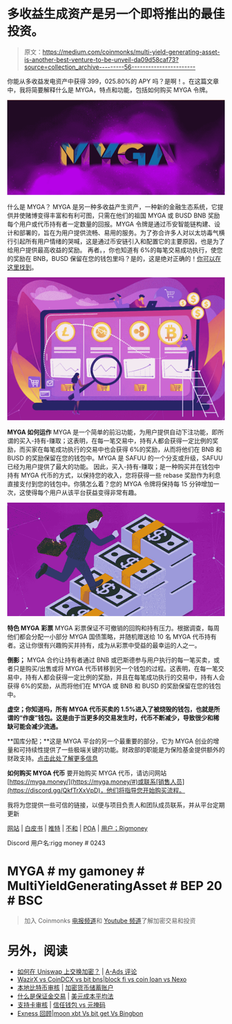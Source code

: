 # 多收益生成资产是另一个即将推出的最佳投资。

> 原文：<https://medium.com/coinmonks/multi-yield-generating-asset-is-another-best-venture-to-be-unveil-da09d58caf73?source=collection_archive---------56----------------------->

你能从多收益发电资产中获得 399，025.80%的 APY 吗？是啊！。在这篇文章中，我将简要解释什么是 MYGA，特点和功能，包括如何购买 MYGA 令牌。

![](img/200054d8065b601ce19cdadf738626d2.png)

什么是 MYGA？
MYGA 是另一种多收益产生资产，一种新的金融生态系统，它提供并使赌博变得丰富和有利可图，只需在他们的祖国 MYGA 或 BUSD BNB 奖励每个用户或代币持有者一定数量的回报。MYGA 令牌是通过币安智能链构建、设计和部署的，旨在为用户提供流畅、易用的服务。为了弥合许多人对以太坊毒气横行引起所有用户情绪的哭喊，这是通过币安链引入和配置它的主要原因，也是为了给用户提供最高收益的奖励。
再者。，你也知道有 6%的每笔交易成功执行，使您的奖励在 BNB，BUSD 保留在您的钱包里吗？是的，这是绝对正确的！[你可以在这里找到](https://myga.money/#)。

![](img/6eef5f501c3ce8c35801998b80a8e1cc.png)

**MYGA 如何运作**
MYGA 是一个简单的前沿功能，为用户提供自动下注功能，即所谓的买入-持有-赚取；这表明，在每一笔交易中，持有人都会获得一定比例的奖励，而买家在每笔成功执行的交易中也会获得 6%的奖励，从而将他们在 BNB 和 BUSD 的奖励保留在您的钱包中。MYGA 是 SAFUU 的一个分支或升级，SAFUU 已经为用户提供了最大的功能。
因此，买入-持有-赚取；是一种购买并在钱包中持有 MYGA 代币的方式，以保持您的收入，您将获得一些 rebase 奖励作为利息直接支付到您的钱包中。你猜怎么着？您的 MYGA 令牌将保持每 15 分钟增加一次，这使得每个用户从该平台获益变得非常有趣。

![](img/21acc178c9f32bd5a2d5fcc7516e9ed7.png)

**特色 MYGA**
**彩票**
MYGA 彩票保证不可撤销的回购和持有压力。根据调查，每周他们都会分配一小部分 MYGA 国债策略，并随机赠送给 10 名 MYGA 代币持有者。这让你很有兴趣购买并持有，成为从彩票中受益的最幸运的人之一。

**倒影；** MYGA 合约让持有者通过 BNB 或巴斯德参与用户执行的每一笔买卖，或者只是购买/出售或将 MYGA 代币转移到另一个钱包的过程。这表明，在每一笔交易中，持有人都会获得一定比例的奖励，并且在每笔成功执行的交易中，持有人会获得 6%的奖励，从而将他们在 MYGA 或 BNB 和 BUSD 的奖励保留在您的钱包中。

**虚空；你知道吗，所有 MYGA 代币买卖的 1.5%进入了被烧毁的钱包，也就是所谓的“作废”钱包。这是由于当更多的交易发生时，代币不断减少，导致很少和稀缺可能会减少流通。**

**国库分配；**这是 MYGA 平台的另一个最重要的部分，它为 MYGA 创业的增量和可持续性提供了一些极端关键的功能。财政部的职能是为保险基金提供额外的财政支持。[点击此处了解更多信息](https://www.docdroid.net/WTTri0M/myga-whitepaper-v1-pdf#page=8)

**如何购买 MYGA 代币**
要开始购买 MYGA 代币，请访问网站[https://myga.money/](https://myga.money/#)或联系[销售人员](https://discord.gg/QkfTrXxVpD)，他们将指导您开始购买流程。

我将为您提供一些可信的链接，以便与项目负责人和团队成员联系，并从平台定期更新

[网站](http://myga.money/#) | [白皮书](https://www.docdroid.net/WTTri0M/myga-whitepaper-v1-pdf) | [推特](https://twitter.com/MultiMyga) | [不和](https://discord.gg/QkfTrXxVpD) | [POA](https://bitcointalk.org/index.php?topic=5398616.msg60236501#msg60236501) | [用户；Rigmoney](https://bitcointalk.org/index.php?action=profile;u=3380226)

Discord 用户名:rigg money # 0243
# MYGA # my gamoney # MultiYieldGeneratingAsset # BEP 20 # BSC

> 加入 Coinmonks [电报频道](https://t.me/coincodecap)和 [Youtube 频道](https://www.youtube.com/c/coinmonks/videos)了解加密交易和投资

# 另外，阅读

*   [如何在 Uniswap 上交换加密？](https://coincodecap.com/swap-crypto-on-uniswap) | [A-Ads 评论](https://coincodecap.com/a-ads-review)
*   [WazirX vs CoinDCX vs bit bns](/coinmonks/wazirx-vs-coindcx-vs-bitbns-149f4f19a2f1)|[block fi vs coin loan vs Nexo](/coinmonks/blockfi-vs-coinloan-vs-nexo-cb624635230d)
*   [本地比特币审核](/coinmonks/localbitcoins-review-6cc001c6ed56) | [加密货币储蓄账户](https://coincodecap.com/cryptocurrency-savings-accounts)
*   [什么是保证金交易](https://coincodecap.com/margin-trading) | [美元成本平均法](https://coincodecap.com/dca)
*   [支持卡审核](https://coincodecap.com/uphold-card-review) | [信任钱包 vs 元掩码](https://coincodecap.com/trust-wallet-vs-metamask)
*   [Exness 回顾](https://coincodecap.com/exness-review)|[moon xbt Vs bit get Vs Bingbon](https://coincodecap.com/bingbon-vs-bitget-vs-moonxbt)